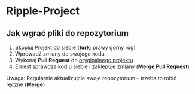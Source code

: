 # Ripple-Project

## Jak wgrać pliki do repozytorium

 1. Skopiuj Projekt do siebie (**fork**; prawy górny róg)
 2. Wprowadź zmiany do swojego kodu
 3. Wykonaj **Pull Request** do [oryginalnego projektu](https://github.com/ernikus/Ripple-Project)
 4. Ernest sprawdza kod u siebie i zaklepuje zmiany (**Merge Pull Request**)

Uwaga: Regularnie aktualizujcie swoje repozytorium - trzeba to robić ręczne (**Merge**)
